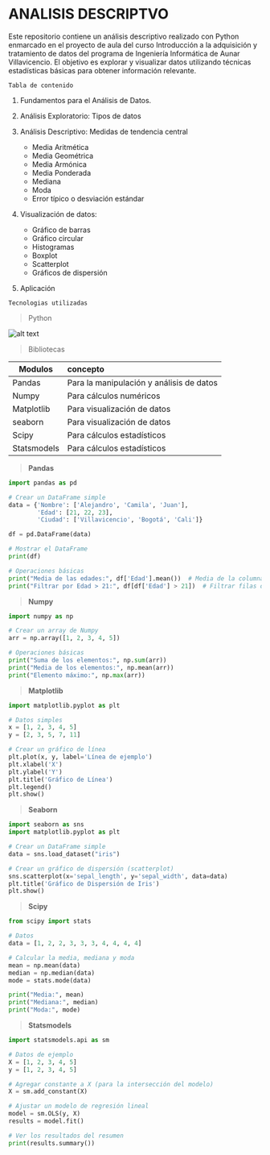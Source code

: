 # ANALISIS DESCRIPTVO
Este repositorio contiene un análisis descriptivo realizado con Python enmarcado en el
proyecto de aula del curso Introducción a la adquisición y tratamiento de datos del
programa de Ingeniería Informática de Aunar Villavicencio.
El objetivo es explorar y visualizar datos utilizando técnicas estadísticas básicas para
obtener información relevante. 

`Tabla de contenido`

1. Fundamentos para el Análisis de Datos.
2. Análisis Exploratorio: Tipos de datos
3. Análisis Descriptivo: Medidas de tendencia central

    * Media Aritmética
    * Media Geométrica
    * Media Armónica
    * Media Ponderada
    * Mediana
    * Moda
    * Error típico o desviación estándar
4. Visualización de datos: 

    * Gráfico de barras
    * Gráfico circular
    * Histogramas
    * Boxplot
    * Scatterplot
    * Gráficos de dispersión 
5. Aplicación

`Tecnologias utilizadas`

> Python

![alt text](https://i.redd.it/rxezjyf4ojx41.png)

>Bibliotecas

| Modulos       | concepto |
| ------------- |:------------|
|Pandas        |Para la manipulación y análisis de datos|
| Numpy         |Para cálculos numéricos|
| Matplotlib    |Para visualización de datos|
| seaborn       |Para visualización de datos|
| Scipy         |Para cálculos estadísticos|
| Statsmodels   |Para cálculos estadísticos|

> **Pandas**
```python
import pandas as pd

# Crear un DataFrame simple
data = {'Nombre': ['Alejandro', 'Camila', 'Juan'],
        'Edad': [21, 22, 23],
        'Ciudad': ['Villavicencio', 'Bogotá', 'Cali']}

df = pd.DataFrame(data)

# Mostrar el DataFrame
print(df)

# Operaciones básicas
print("Media de las edades:", df['Edad'].mean())  # Media de la columna 'Edad'
print("Filtrar por Edad > 21:", df[df['Edad'] > 21])  # Filtrar filas donde Edad > 21

```
> **Numpy**
```python
import numpy as np

# Crear un array de Numpy
arr = np.array([1, 2, 3, 4, 5])

# Operaciones básicas
print("Suma de los elementos:", np.sum(arr))
print("Media de los elementos:", np.mean(arr))
print("Elemento máximo:", np.max(arr))
```
> **Matplotlib**
```python
import matplotlib.pyplot as plt

# Datos simples
x = [1, 2, 3, 4, 5]
y = [2, 3, 5, 7, 11]

# Crear un gráfico de línea
plt.plot(x, y, label='Línea de ejemplo')
plt.xlabel('X')
plt.ylabel('Y')
plt.title('Gráfico de Línea')
plt.legend()
plt.show()
```
> **Seaborn**
```python
import seaborn as sns
import matplotlib.pyplot as plt

# Crear un DataFrame simple
data = sns.load_dataset("iris")

# Crear un gráfico de dispersión (scatterplot)
sns.scatterplot(x='sepal_length', y='sepal_width', data=data)
plt.title('Gráfico de Dispersión de Iris')
plt.show()
```
> **Scipy**
```python
from scipy import stats

# Datos
data = [1, 2, 2, 3, 3, 3, 4, 4, 4, 4]

# Calcular la media, mediana y moda
mean = np.mean(data)
median = np.median(data)
mode = stats.mode(data)

print("Media:", mean)
print("Mediana:", median)
print("Moda:", mode)
```
> **Statsmodels**
```python
import statsmodels.api as sm

# Datos de ejemplo
X = [1, 2, 3, 4, 5]
y = [1, 2, 3, 4, 5]

# Agregar constante a X (para la intersección del modelo)
X = sm.add_constant(X)

# Ajustar un modelo de regresión lineal
model = sm.OLS(y, X)
results = model.fit()

# Ver los resultados del resumen
print(results.summary())
```
